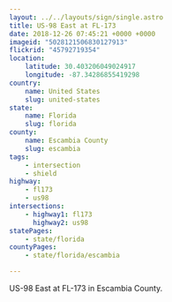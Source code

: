 ```yaml
---
layout: ../../layouts/sign/single.astro
title: US-98 East at FL-173
date: 2018-12-26 07:45:21 +0000 +0000
imageid: "5028121506830127913"
flickrid: "45792719354"
location:
    latitude: 30.403206049024917
    longitude: -87.34286855419298
country:
    name: United States
    slug: united-states
state:
    name: Florida
    slug: florida
county:
    name: Escambia County
    slug: escambia
tags:
    - intersection
    - shield
highway:
    - fl173
    - us98
intersections:
    - highway1: fl173
      highway2: us98
statePages:
    - state/florida
countyPages:
    - state/florida/escambia

---
```

US-98 East at FL-173 in Escambia County.